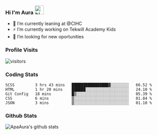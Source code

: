 ### Hi I'm Aura <img src="https://user-images.githubusercontent.com/1303154/88677602-1635ba80-d120-11ea-84d8-d263ba5fc3c0.gif" width="28px" alt="hi">

- 🔭 I’m currently leaning at @CIHC
- ⚡ I’m currently working on Tekwill Academy Kids
- 🤔 I’m looking for new oportunities


### Profile Visits 

![visitors](https://visitor-badge.glitch.me/badge?page_id=ApaAura.ApaAura)


### Coding Stats

<!--START_SECTION:waka-->

```text
SCSS         3 hrs 43 mins   ████████████████▓░░░░░░░░   66.52 %
HTML         1 hr 20 mins    ██████░░░░░░░░░░░░░░░░░░░   24.10 %
Git Config   18 mins         █▒░░░░░░░░░░░░░░░░░░░░░░░   05.39 %
CSS          6 mins          ▒░░░░░░░░░░░░░░░░░░░░░░░░   01.84 %
JSON         3 mins          ▒░░░░░░░░░░░░░░░░░░░░░░░░   01.10 %
```

<!--END_SECTION:waka-->

### Github Stats

![ApaAura's github stats](https://github-readme-stats.vercel.app/api?username=ApaAura&count_private=true&theme=tokyonight&hide=contribs,prs)
